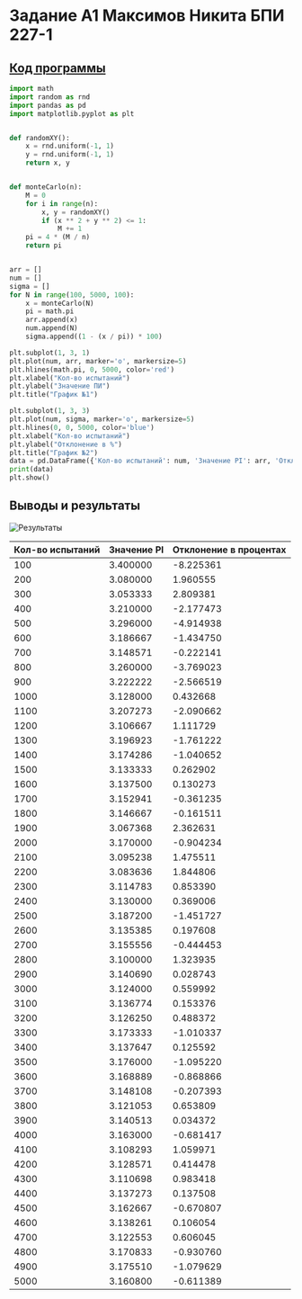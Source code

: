 # Задание A1 Максимов Никита БПИ 227-1
## [Код прогрaммы](main.py)
```python
import math
import random as rnd
import pandas as pd
import matplotlib.pyplot as plt


def randomXY():
    x = rnd.uniform(-1, 1)
    y = rnd.uniform(-1, 1)
    return x, y


def monteCarlo(n):
    M = 0
    for i in range(n):
        x, y = randomXY()
        if (x ** 2 + y ** 2) <= 1:
            M += 1
    pi = 4 * (M / n)
    return pi


arr = []
num = []
sigma = []
for N in range(100, 5000, 100):
    x = monteCarlo(N)
    pi = math.pi
    arr.append(x)
    num.append(N)
    sigma.append((1 - (x / pi)) * 100)

plt.subplot(1, 3, 1)
plt.plot(num, arr, marker='o', markersize=5)
plt.hlines(math.pi, 0, 5000, color='red')
plt.xlabel("Кол-во испытаний")
plt.ylabel("Значение ПИ")
plt.title("График №1")

plt.subplot(1, 3, 3)
plt.plot(num, sigma, marker='o', markersize=5)
plt.hlines(0, 0, 5000, color='blue')
plt.xlabel("Кол-во испытаний")
plt.ylabel("Отклонение в %")
plt.title("График №2")
data = pd.DataFrame({'Кол-во испытаний': num, 'Значение PI': arr, 'Отклонение в процентах': sigma})
print(data)
plt.show()
```
## Выводы и результаты

![Результаты](https://github.com/waksimusss/Searching-Pi-with-Monte_Carlo/assets/113054845/dd57fa4c-d2c4-4bea-bbda-67596ea31b97)

| Кол-во испытаний | Значение PI | Отклонение в процентах|
| --- | --- | --- |
| 100 | 3.400000 | -8.225361 |
| 200 | 3.080000 |  1.960555 |
| 300 | 3.053333 |  2.809381 |
| 400 | 3.210000 | -2.177473 |
| 500 | 3.296000 | -4.914938 | 
| 600 | 3.186667 | -1.434750 |     
| 700 | 3.148571 | -0.222141 |   
| 800 | 3.260000 | -3.769023 |   
| 900 | 3.222222 | -2.566519 |   
| 1000 | 3.128000 | 0.432668  |                                     
| 1100 | 3.207273 | -2.090662 | 
| 1200 | 3.106667 | 1.111729 | 
| 1300 | 3.196923 | -1.761222 | 
| 1400 | 3.174286 | -1.040652 | 
| 1500 | 3.133333 | 0.262902 | 
| 1600 | 3.137500 | 0.130273 | 
| 1700 | 3.152941 | -0.361235 | 
| 1800 | 3.146667 | -0.161511 | 
| 1900 | 3.067368 | 2.362631 | 
| 2000 | 3.170000 | -0.904234 | 
| 2100 | 3.095238 | 1.475511 | 
| 2200 | 3.083636 | 1.844806 | 
| 2300 | 3.114783 | 0.853390 | 
| 2400 | 3.130000 | 0.369006 | 
| 2500 | 3.187200 | -1.451727 | 
| 2600 | 3.135385 | 0.197608 | 
| 2700 | 3.155556 | -0.444453 | 
| 2800 | 3.100000 | 1.323935 | 
| 2900 | 3.140690 | 0.028743 | 
| 3000 | 3.124000 | 0.559992 | 
| 3100 | 3.136774 | 0.153376 | 
| 3200 | 3.126250 | 0.488372 | 
| 3300 | 3.173333 | -1.010337 | 
| 3400 | 3.137647 | 0.125592 | 
| 3500 | 3.176000 | -1.095220 | 
| 3600 | 3.168889 | -0.868866 | 
| 3700 | 3.148108 | -0.207393 | 
| 3800 | 3.121053 | 0.653809 | 
| 3900 | 3.140513 | 0.034372 | 
| 4000 | 3.163000 | -0.681417 | 
| 4100 | 3.108293 | 1.059971 | 
| 4200 | 3.128571 | 0.414478 | 
| 4300 | 3.110698 | 0.983418 | 
| 4400 | 3.137273 | 0.137508 | 
| 4500 | 3.162667 | -0.670807 | 
| 4600 | 3.138261 | 0.106054 | 
| 4700 | 3.122553 | 0.606045 | 
| 4800 | 3.170833 | -0.930760 | 
| 4900 | 3.175510 | -1.079629 | 
| 5000 | 3.160800 | -0.611389 | 


